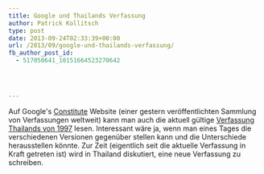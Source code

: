 ```yaml
---
title: Google und Thailands Verfassung
author: Patrick Kollitsch
type: post
date: 2013-09-24T02:33:39+00:00
url: /2013/09/google-und-thailands-verfassung/
fb_author_post_id:
  - 517050641_10151664523270642




---
```

Auf Google's [Constitute][1] Website (einer gestern veröffentlichten Sammlung von Verfassungen weltweit) kann man auch die aktuell gültige [Verfassung Thailands von 1997][2] lesen. Interessant wäre ja, wenn man eines Tages die verschiedenen Versionen gegenüber stellen kann und die Unterschiede herausstellen könnte. Zur Zeit (eigentlich seit die aktuelle Verfassung in Kraft getreten ist) wird in Thailand diskutiert, eine neue Verfassung zu schreiben.

 [1]: https://www.constituteproject.org/
 [2]: https://www.constituteproject.org/constitution/Thailand_2007.pdf